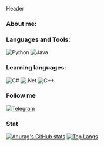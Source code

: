 
Header



### About me:



### Languages and Tools:
![Python](https://img.shields.io/badge/-Python-090909?style=for-the-badge&logo=python)
![Java](https://img.shields.io/badge/-Java-090909.svg?style=for-the-badge&logo=java&logoColor=white)


### Learning languages:
![C#](https://img.shields.io/badge/-C%23-090909?style=for-the-badge&logo=C%23)
![.Net](https://img.shields.io/badge/-.Net-090909?style=for-the-badge&logo=dotnet&logoColor=6296CC)
![C++](https://img.shields.io/badge/-C++-090909?style=for-the-badge&logo=c%2b%2b&logoColor=6296CC)

### Follow me
[![Telegram](https://img.shields.io/badge/-Telegram-090909?style=for-the-badge&logo=telegram&logoColor=27A0D9)](https://t.me/Hiroshima_kado)

### Stat
[![Anurag's GitHub stats](https://github-readme-stats.vercel.app/api?username=hiroshimakado&theme=dark)](https://github.com/anuraghazra/github-readme-stats)
[![Top Langs](https://github-readme-stats.vercel.app/api/top-langs/?username=hiroshimakado&theme=dark)](https://github.com/anuraghazra/github-readme-stats)
